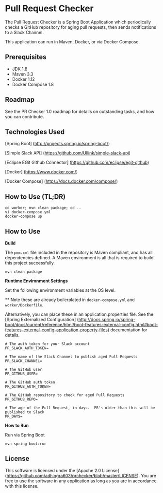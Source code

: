 # Pull Request Checker
The Pull Request Checker is a Spring Boot Application which periodically checks a GitHub repository for aging pull requests, then sends notifications to a Slack Channel.

This application can run in Maven, Docker, or via Docker Compose.

## Prerequisites
- JDK 1.8
- Maven 3.3
- Docker 1.12
- Docker Compose 1.8

## Roadmap
See the PR Checker 1.0 roadmap for details on outstanding tasks, and how you can contribute.

## Technologies Used
[Spring Boot] (http://projects.spring.io/spring-boot/)

[Simple Slack API] (https://github.com/Ullink/simple-slack-api)

[Eclipse EGit Github Connector] (https://github.com/eclipse/egit-github)

[Docker] (https://www.docker.com/)

[Docker Compose] (https://docs.docker.com/compose/)

## How to Use (TL;DR)
```
cd worker; mvn clean package; cd ..
vi docker-compose.yml
docker-compose up
```

## How to Use
**Build**

The `pom.xml` file included in the repository is Maven compliant, and has all dependencies defined.  A Maven environment is all that is required to build this project successfully.
```
mvn clean package
```
**Runtime Environment Settings**

Set the following environment variables at the OS level.

** Note these are already boilerplated in `docker-compose.yml` and `worker/Dockerfile`.

Alternatively, you can place these in an application.properties file.  See the [Spring Externalized Configuration] (http://docs.spring.io/spring-boot/docs/current/reference/html/boot-features-external-config.html#boot-features-external-config-application-property-files) documentation for details.
```
# The auth token for your Slack account
PR_SLACK_AUTH_TOKEN=

# The name of the Slack Channel to publish aged Pull Requests
PR_SLACK_CHANNEL=

# The GitHub user
PR_GITHUB_USER=

# The GitHub auth token
PR_GITHUB_AUTH_TOKEN=

# The GitHub repository to check for aged Pull Requests
PR_GITHUB_REPO=

# The age of the Pull Request, in days.  PR's older than this will be published to Slack
PR_DAYS=
```
**How to Run**

Run via Spring Boot
```
mvn spring-boot:run
```
## License
This software is licensed under the [Apache 2.0 License] (https://github.com/adhingra603/prchecker/blob/master/LICENSE).  You are free to use the software in any application as long as you are in accordance with this license.
